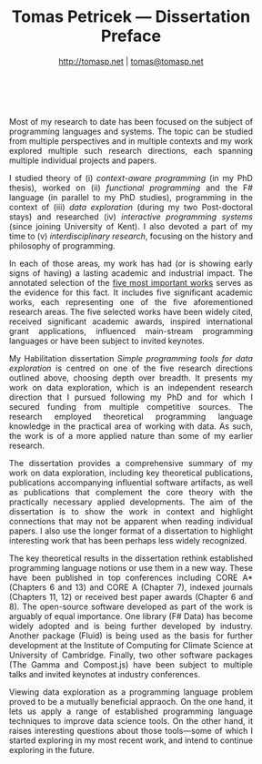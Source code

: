 <style>
  section p em { color:inherit; font-style:italic; }
  section p a, section p a:visited { color:inherit; }
</style>
<header>

# Tomas Petricek &mdash; Dissertation Preface

http://tomasp.net | [tomas@tomasp.net](mailto:tomas@tomasp.net)

</header>
<section style="text-align:justify;hyphens:auto;padding:0.5cm 1cm;">

Most of my research to date has been focused on the subject of programming languages and
systems. The topic can be studied from multiple perspectives and in multiple contexts and
my work explored multiple such research directions, each spanning multiple individual projects
and papers.

I studied theory of (i) *context-aware programming* (in my PhD thesis), worked on (ii) *functional programming*
and the F# language (in parallel to my PhD studies), programming in the context of (iii) *data exploration*
(during my two Post-doctoral stays) and researched (iv) *interactive programming systems* (since joining
Univer&shy;sity of Kent). I also devoted a part of my time to (v) *interdisciplinary research*, focusing
on the history and philosophy of programming.

In each of those areas, my work has had (or is showing early signs of having) a lasting academic
and industrial impact. The annotated selection of the [five most important works](selected.html) serves as the
evidence for this fact. It includes five significant academic works, each representing one
of the five aforementioned research areas. The five selected works have been widely cited,
received significant academic awards, inspired international grant applications, influenced
main-stream programming languages or have been subject to invited keynotes.

My Habilitation dissertation _Simple programming tools for data exploration_ is centred on one
of the five research directions outlined above, choosing depth over breadth. It presents my work
on data exploration, which is an independent research direction that I pursued following my PhD and for
which I secured funding from multiple competitive sources. The research employed theoretical
programming language knowledge in the practical area of working with data. As such, the work
is of a more applied nature than some of my earlier research.

The dissertation provides a comprehensive summary of my work on data exploration, including
key theoretical publications, publications accompanying influential software
artifacts, as well as publications that complement the core theory with the practically necessary
applied developments. The aim of the dissertation is to show the work in context and highlight
connections that may not be apparent when reading individual papers. I also use the
longer format of a dissertation to highlight interesting work that has been perhaps less
widely recognized.

The key theoretical results in the dissertation rethink established programming language notions or
use them in a new way. These have been published in top conferences including CORE A*
(Chapters 6 and 13) and CORE A (Chapter 7), indexed journals (Chapters 11, 12) or received
best paper awards (Chapter 6 and 8). The open-source software developed as part of the work is
arguably of equal importance. One library (F# Data) has become widely adopted and is being
further developed by industry. Another package (Fluid) is being used as the basis for further
development at the Institute of Computing for Climate Science at University of Cambridge.
Finally, two other software packages (The Gamma and Compost.js) have been subject to multiple
talks and invited keynotes at industry conferences.

Viewing data exploration as a programming language problem proved to be a mutually beneficial appraoch.
On the one hand, it lets us apply a range of established programming language techniques to improve data science
tools. On the other hand, it raises interesting questions about those tools&mdash;some of which
I started exploring in my most recent work, and intend to continue exploring in the future.

</section>
